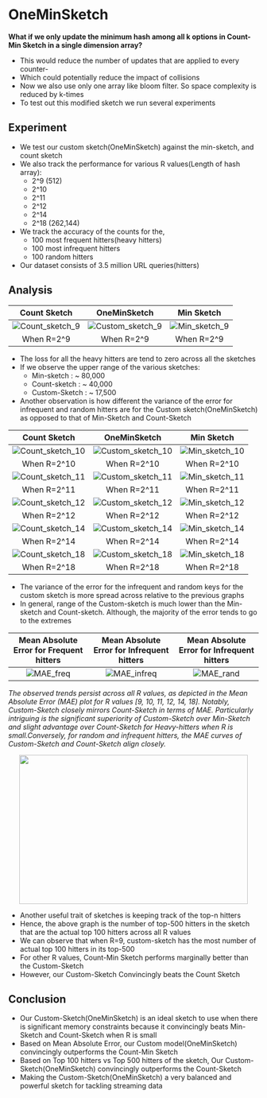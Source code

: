 # OneMinSketch
**What if we only update the minimum hash among all k options in Count-Min Sketch in a single dimension array?**

- This would reduce the number of updates that are applied to every counter-
- Which could potentially reduce the impact of collisions
- Now we also use only one array like bloom filter. So space complexity is reduced by k-times
- To test out this modified sketch we run several experiments

## Experiment
- We test our custom sketch(OneMinSketch) against the min-sketch, and count sketch
- We also track the performance for various R values(Length of hash array):
  - 2^9 (512)
  - 2^10
  - 2^11
  - 2^12
  - 2^14
  - 2^18 (262,144)
- We track the accuracy of the counts for the,
  - 100 most frequent hitters(heavy hitters)
  - 100 most infrequent hitters
  - 100 random hitters
- Our dataset consists of 3.5 million URL queries(hitters)

## Analysis 

 

| Count Sketch                                                                                                        | OneMinSketch                                                                                                                                  | Min Sketch                                                                                                         |
| :---:                                                                                                               |     :---:                                                                                                                                     |                                                                                                              :---: |
|![Count_sketch_9](https://github.com/Jeffrey-Joan/OneMinSketch/assets/57098615/528e8856-cf19-4989-acca-67f2e025238b) | ![Custom_sketch_9](https://github.com/Jeffrey-Joan/OneMinSketch/assets/57098615/1b2738c1-2915-4367-afc4-6565516746ca) | ![Min_sketch_9](https://github.com/Jeffrey-Joan/OneMinSketch/assets/57098615/34823775-e4f7-40fa-9589-5998dad830df) |
| When R=2^9                                                                                                          |  When R=2^9                                                                                                                                   |  When R=2^9                                                                                                        |


- The loss for all the heavy hitters are tend to zero across all the sketches
- If we observe the upper range of the various sketches:
  - Min-sketch    : ~ 80,000
  - Count-sketch  : ~ 40,000
  - Custom-Sketch : ~ 17,500
- Another observation is how different the variance of the error for infrequent and random hitters are for the Custom sketch(OneMinSketch) as opposed to that of Min-Sketch and Count-Sketch





| Count Sketch                                                                                                        | OneMinSketch                                                                                                                                  | Min Sketch                                                                                                         |
| :---:                                                                                                               |     :---:                                                                                                                                     |                                                                                                              :---: |
|![Count_sketch_10](https://github.com/Jeffrey-Joan/OneMinSketch/assets/57098615/63f093bb-dafc-44c1-ad05-0f127c697a9a)| ![Custom_sketch_10](https://github.com/Jeffrey-Joan/OneMinSketch/assets/57098615/5d5a6d3a-2a12-48bf-b679-422207ae4feb) |![Min_sketch_10](https://github.com/Jeffrey-Joan/OneMinSketch/assets/57098615/6443c3df-68e3-4b79-9f12-26d1eea5e5d2) |
| When R=2^10                                                                                                         |  When R=2^10                                                                                                                                  |  When R=2^10                                                                                                       |
|![Count_sketch_11](https://github.com/Jeffrey-Joan/OneMinSketch/assets/57098615/6980229d-3328-4696-b816-fb9e48a38648)| ![Custom_sketch_11](https://github.com/Jeffrey-Joan/OneMinSketch/assets/57098615/919102eb-ce50-4a97-9ccb-35ce5be465de) |![Min_sketch_11](https://github.com/Jeffrey-Joan/OneMinSketch/assets/57098615/ab89e34d-3374-40b0-9f4e-3555137855da) |
| When R=2^11                                                                                                         |  When R=2^11                                                                                                                                  |  When R=2^11                                                                                                       |
|![Count_sketch_12](https://github.com/Jeffrey-Joan/OneMinSketch/assets/57098615/b7fa7f2e-21b4-4973-ab04-28fd02340484)| ![Custom_sketch_12](https://github.com/Jeffrey-Joan/OneMinSketch/assets/57098615/eb22d11a-e6ba-460f-8acf-4446ee965d7f) |![Min_sketch_12](https://github.com/Jeffrey-Joan/OneMinSketch/assets/57098615/94721828-f8db-4ad6-bbe3-21c95f8e14ee) |
| When R=2^12                                                                                                         |  When R=2^12                                                                                                                                  |  When R=2^12                                                                                                       |
|![Count_sketch_14](https://github.com/Jeffrey-Joan/OneMinSketch/assets/57098615/4011abcd-4988-4430-bbbb-e4d70e8ce721)| ![Custom_sketch_14](https://github.com/Jeffrey-Joan/OneMinSketch/assets/57098615/da827a67-f106-43b5-9264-3d8e168e6ad2) |![Min_sketch_14](https://github.com/Jeffrey-Joan/OneMinSketch/assets/57098615/3fd63e44-ca7d-403c-8d39-ff8a78db4e7c) |
| When R=2^14                                                                                                         |  When R=2^14                                                                                                                                  |  When R=2^14                                                                                                       |
|![Count_sketch_18](https://github.com/Jeffrey-Joan/OneMinSketch/assets/57098615/6f05e7d7-b57f-40af-85d8-99754edfbaed)| ![Custom_sketch_18](https://github.com/Jeffrey-Joan/OneMinSketch/assets/57098615/3d2b4a5b-1236-4921-a69d-6e54ca270397) |![Min_sketch_18](https://github.com/Jeffrey-Joan/OneMinSketch/assets/57098615/c080f6a7-2164-45dd-96ac-f9e9bfcbff00) |
| When R=2^18                                                                                                         |  When R=2^18                                                                                                                                  |  When R=2^18                                                                                                       |

- The variance of the error for the infrequent and random keys for the custom sketch is more spread across relative to the previous graphs
- In general, range of the Custom-sketch is much lower than the Min-sketch and Count-sketch. Although, the majority of the error tends to go to the
extremes




| Mean Absolute Error for Frequent hitters                                                                            | Mean Absolute Error for Infrequent hitters                                                                                                    | Mean Absolute Error for Infrequent hitters                                                                         |
| :---:                                                                                                               |     :---:                                                                                                                                     |                                                                                                              :---: |
|![MAE_freq](https://github.com/Jeffrey-Joan/OneMinSketch/assets/57098615/8e241cca-491d-40c6-b711-5c93b669d238)       | ![MAE_infreq](https://github.com/Jeffrey-Joan/OneMinSketch/assets/57098615/3057c0af-0103-4315-a8d8-d960138c23ad) |![MAE_rand](https://github.com/Jeffrey-Joan/OneMinSketch/assets/57098615/02adce66-8eec-482f-84f3-91107846fd7a)      |


*The observed trends persist across all R values, as depicted in the Mean Absolute Error (MAE) plot for R values [9, 10, 11, 12, 14, 18]. Notably, Custom-Sketch closely mirrors Count-Sketch in terms of MAE. Particularly intriguing is the significant superiority of Custom-Sketch over Min-Sketch and slight advantage over Count-Sketch for Heavy-hitters when R is small.Conversely, for random and infrequent hitters, the MAE curves of Custom-Sketch and Count-Sketch align closely.*
<p align="center">
  <img width="460" height="300" src="https://github.com/Jeffrey-Joan/OneMinSketch/assets/57098615/73273afe-d4e0-4b2b-942e-6d3487f891e2">
</p>


- Another useful trait of sketches is keeping track of the top-n hitters
- Hence, the above graph is the number of top-500 hitters in the sketch that are the actual top 100 hitters across all R values
- We can observe that when R=9, custom-sketch has the most number of actual top 100 hitters in its top-500
- For other R values, Count-Min Sketch performs marginally better than the Custom-Sketch
- However, our Custom-Sketch Convincingly beats the Count Sketch


## Conclusion

- Our Custom-Sketch(OneMinSketch) is an ideal sketch to use when there is significant memory constraints because it convincingly beats Min-Sketch and Count-Sketch when R is small
- Based on Mean Absolute Error, our Custom model(OneMinSketch) convincingly outperforms the Count-Min Sketch
- Based on Top 100 hitters vs Top 500 hitters of the sketch, Our Custom-Sketch(OneMinSketch) convincingly outperforms the Count-Sketch
- Making the Custom-Sketch(OneMinSketch) a very balanced and powerful sketch for tackling streaming data
